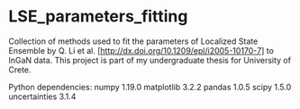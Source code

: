 # LSE_parameters_fitting
Collection of methods used to fit the parameters of Localized State Ensemble 
by Q. Li et al. [http://dx.doi.org/10.1209/epl/i2005-10170-7] to InGaN data. 
This project is part of my undergraduate thesis for University of Crete. 

Python dependencies: 
numpy 1.19.0
matplotlib 3.2.2
pandas 1.0.5
scipy 1.5.0
uncertainties 3.1.4
